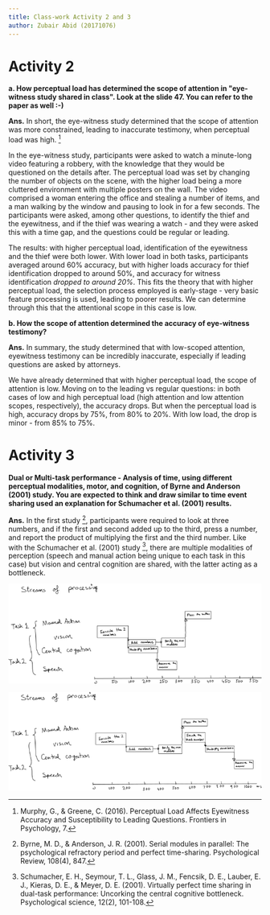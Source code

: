 ```yaml
---
title: Class-work Activity 2 and 3
author: Zubair Abid (20171076)
---
```


# Activity 2

**a. How perceptual load has determined the scope of attention in "eye-witness 
study shared in class". Look at the slide 47. You can refer to the paper as well 
:-)**

**Ans.** In short, the eye-witness study determined that the scope of attention
was more constrained, leading to inaccurate testimony, when perceptual load was
high. [^at]

In the eye-witness study, participants were asked to watch a
minute-long video featuring a robbery, with the knowledge that they would be
questioned on the details after. The perceptual load was set by changing the
number of objects on the scene, with the higher load being a more cluttered
environment with multiple posters on the wall. The video comprised a woman
entering the office and stealing a number of items, and a man walking by the
window and pausing to look in for a few seconds. The participants were asked, 
among other questions, to identify the thief and the eyewitness, and if the
thief was wearing a watch - and they were asked this with a time gap, and the
questions could be regular or leading.

The results: with higher perceptual load, identification of the eyewitness and
the thief were both lower. With lower load in both tasks, participants averaged 
around 60% accuracy, but with higher loads accuracy for thief identification
dropped to around 50%, and accuracy for witness identification *dropped to
around 20%*. This fits the theory that with higher perceptual load, the
selection process employed is early-stage - very basic feature processing is
used, leading to poorer results. We can determine through this that the
attentional scope in this case is low.

**b. How the scope of attention determined the accuracy of eye-witness 
testimony?**

**Ans.** In summary, the study determined that with low-scoped attention,
eyewitness testimony can be incredibly inaccurate, especially if leading
questions are asked by attorneys.

We have already determined that with higher perceptual load, the scope of
attention is low. Moving on to the leading vs regular questions: in both cases
of low and high perceptual load (high attention and low attention scopes,
respectively), the accuracy drops. But when the perceptual load is high,
accuracy drops by 75%, from 80% to 20%. With low load, the drop is minor - from
85% to 75%. 

# Activity 3

**Dual or Multi-task performance - Analysis of time, using different perceptual
modalities, motor, and cognition, of Byrne and Anderson (2001) study. You are 
expected to think and draw similar to time event sharing used an explanation for
Schumacher et al. (2001) results.**

**Ans.** In the first study [^byr], participants were required to look at three
numbers, and if the first and second added up to the third, press a number, and
report the product of multiplying the first and the third number. Like with the
Schumacher et al. (2001) study [^schu], there are multiple modalities of
perception (speech and manual action being unique to each task in this case) but
vision and central cognition are shared, with the latter acting as a bottleneck.

![The time-sharing like in Schumacher (2001), showing the cognitive bottleneck](./3_graph1.png)

![How the process will proceed, due to the bottleneck](./3_graph2.png)

[^at]: Murphy, G., & Greene, C. (2016). Perceptual Load Affects Eyewitness Accuracy and Susceptibility to Leading Questions. Frontiers in Psychology, 7.

[^byr]: Byrne, M. D., & Anderson, J. R. (2001). Serial modules in parallel: The psychological refractory period and perfect time-sharing. Psychological Review, 108(4), 847.

[^schu]: Schumacher, E. H., Seymour, T. L., Glass, J. M., Fencsik, D. E., Lauber, E. J., Kieras, D. E., & Meyer, D. E. (2001). Virtually perfect time sharing in dual-task performance: Uncorking the central cognitive bottleneck. Psychological science, 12(2), 101-108.

